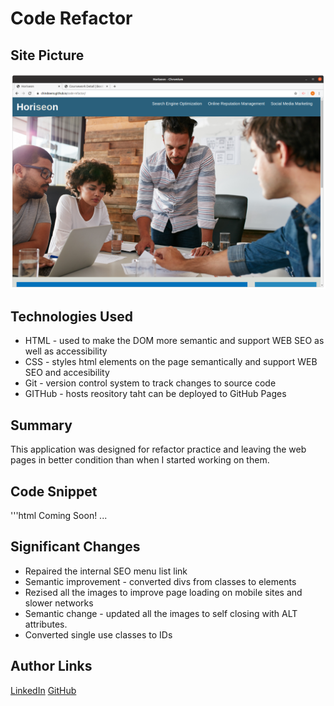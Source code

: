 # Code Refactor

## Site Picture
![Site](assets/images/horiseon-screenshot.png)

## Technologies Used
- HTML - used to make the DOM more semantic and support WEB SEO as well as accessibility
- CSS - styles html elements on the page semantically and support WEB SEO and accesibility
- Git - version control system to track changes to source code
- GITHub - hosts reository taht can be deployed to GitHub Pages

## Summary
This application was designed for refactor practice and leaving the web pages in better condition than when I started working on them.

## Code Snippet
'''html
Coming Soon!
...


## Significant Changes
- Repaired the internal SEO menu list link
- Semantic improvement - converted divs from classes to elements
- Rezised all the images to improve page loading on mobile sites and slower networks
- Semantic change - updated all the images to self closing with ALT attributes.
- Converted single use classes to IDs

## Author Links
[LinkedIn](https://www.linkedin/in/michaeldownssj)
[GitHub](https://chindowns.github.com) 
